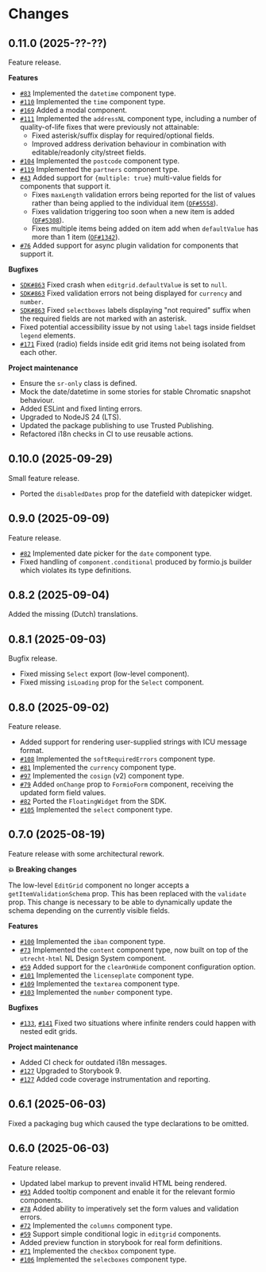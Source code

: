 # Changes

## 0.11.0 (2025-??-??)

Feature release.

**Features**

- [`#83`][#83] Implemented the `datetime` component type.
- [`#110`][#110] Implemented the `time` component type.
- [`#169`][#169] Added a modal component.
- [`#111`][#111] Implemented the `addressNL` component type, including a number of quality-of-life
  fixes that were previously not attainable:
  - Fixed asterisk/suffix display for required/optional fields.
  - Improved address derivation behaviour in combination with editable/readonly city/street fields.
- [`#104`][#104] Implemented the `postcode` component type.
- [`#119`][#119] Implemented the `partners` component type.
- [`#43`][#43] Added support for `{multiple: true}` multi-value fields for components that support
  it.
  - Fixes `maxLength` validation errors being reported for the list of values rather than being
    applied to the individual item ([`OF#5558`][OF#5558]).
  - Fixes validation triggering too soon when a new item is added ([`OF#5308`][OF#5308]).
  - Fixes multiple items being added on item add when `defaultValue` has more than 1 item
    ([`OF#1342`][OF#1342]).
- [`#76`][#76] Added support for async plugin validation for components that support it.

**Bugfixes**

- [`SDK#863`][SDK#863] Fixed crash when `editgrid.defaultValue` is set to `null`.
- [`SDK#863`][SDK#863] Fixed validation errors not being displayed for `currency` and `number`.
- [`SDK#863`][SDK#863] Fixed `selectboxes` labels displaying "not required" suffix when the required
  fields are not marked with an asterisk.
- Fixed potential accessibility issue by not using `label` tags inside fieldset `legend` elements.
- [`#171`][#171] Fixed (radio) fields inside edit grid items not being isolated from each other.

**Project maintenance**

- Ensure the `sr-only` class is defined.
- Mock the date/datetime in some stories for stable Chromatic snapshot behaviour.
- Added ESLint and fixed linting errors.
- Upgraded to NodeJS 24 (LTS).
- Updated the package publishing to use Trusted Publishing.
- Refactored i18n checks in CI to use reusable actions.

[#83]: https://github.com/open-formulieren/formio-renderer/issues/83
[SDK#863]: https://github.com/open-formulieren/open-forms-sdk/issues/863
[#110]: https://github.com/open-formulieren/formio-renderer/issues/110
[#169]: https://github.com/open-formulieren/formio-renderer/issues/169
[#111]: https://github.com/open-formulieren/formio-renderer/issues/111
[#171]: https://github.com/open-formulieren/formio-renderer/issues/171
[#104]: https://github.com/open-formulieren/formio-renderer/issues/104
[#43]: https://github.com/open-formulieren/formio-renderer/issues/43
[OF#5558]: https://github.com/open-formulieren/open-forms/issues/5558
[OF#5308]: https://github.com/open-formulieren/open-forms/issues/5308
[OF#1342]: https://github.com/open-formulieren/open-forms/issues/1342
[#76]: https://github.com/open-formulieren/formio-renderer/issues/76
[#119]: https://github.com/open-formulieren/formio-renderer/issues/119

## 0.10.0 (2025-09-29)

Small feature release.

- Ported the `disabledDates` prop for the datefield with datepicker widget.

## 0.9.0 (2025-09-09)

Feature release.

- [`#82`][#82] Implemented date picker for the `date` component type.
- Fixed handling of `component.conditional` produced by formio.js builder which violates its type
  definitions.

[#82]: https://github.com/open-formulieren/formio-renderer/issues/82

## 0.8.2 (2025-09-04)

Added the missing (Dutch) translations.

## 0.8.1 (2025-09-03)

Bugfix release.

- Fixed missing `Select` export (low-level component).
- Fixed missing `isLoading` prop for the `Select` component.

## 0.8.0 (2025-09-02)

Feature release.

- Added support for rendering user-supplied strings with ICU message format.
- [`#108`][#108] Implemented the `softRequiredErrors` component type.
- [`#81`][#81] Implemented the `currency` component type.
- [`#97`][#97] Implemented the `cosign` (v2) component type.
- [`#79`][#79] Added `onChange` prop to `FormioForm` component, receiving the updated form field
  values.
- [`#82`][#82] Ported the `FloatingWidget` from the SDK.
- [`#105`][#105] Implemented the `select` component type.

[#108]: https://github.com/open-formulieren/formio-renderer/issues/108
[#81]: https://github.com/open-formulieren/formio-renderer/issues/81
[#97]: https://github.com/open-formulieren/formio-renderer/issues/97
[#79]: https://github.com/open-formulieren/formio-renderer/issues/79
[#82]: https://github.com/open-formulieren/formio-renderer/issues/82
[#105]: https://github.com/open-formulieren/formio-renderer/issues/105

## 0.7.0 (2025-08-19)

Feature release with some architectural rework.

**💥 Breaking changes**

The low-level `EditGrid` component no longer accepts a `getItemValidationSchema` prop. This has been
replaced with the `validate` prop. This change is necessary to be able to dynamically update the
schema depending on the currently visible fields.

**Features**

- [`#100`][#100] Implemented the `iban` component type.
- [`#73`][#73] Implemented the `content` component type, now built on top of the `utrecht-html` NL
  Design System component.
- [`#59`][#59] Added support for the `clearOnHide` component configuration option.
- [`#101`][#101] Implemented the `licenseplate` component type.
- [`#109`][#109] Implemented the `textarea` component type.
- [`#103`][#103] Implemented the `number` component type.

**Bugfixes**

- [`#133`][#133], [`#141`][#141] Fixed two situations where infinite renders could happen with
  nested edit grids.

**Project maintenance**

- Added CI check for outdated i18n messages.
- [`#127`][#127] Upgraded to Storybook 9.
- [`#127`][#127] Added code coverage instrumentation and reporting.

[#100]: https://github.com/open-formulieren/formio-renderer/issues/100
[#73]: https://github.com/open-formulieren/formio-renderer/issues/73
[#59]: https://github.com/open-formulieren/formio-renderer/issues/100
[#101]: https://github.com/open-formulieren/formio-renderer/issues/101
[#133]: https://github.com/open-formulieren/formio-renderer/issues/133
[#109]: https://github.com/open-formulieren/formio-renderer/issues/109
[#127]: https://github.com/open-formulieren/formio-renderer/issues/127
[#141]: https://github.com/open-formulieren/formio-renderer/issues/141
[#103]: https://github.com/open-formulieren/formio-renderer/issues/103

## 0.6.1 (2025-06-03)

Fixed a packaging bug which caused the type declarations to be omitted.

## 0.6.0 (2025-06-03)

Feature release.

- Updated label markup to prevent invalid HTML being rendered.
- [`#93`][#93] Added tooltip component and enable it for the relevant formio components.
- [`#78`][#78] Added ability to imperatively set the form values and validation errors.
- [`#72`][#72] Implemented the `columns` component type.
- [`#59`][#59] Support simple conditional logic in `editgrid` components.
- Added preview function in storybook for real form definitions.
- [`#71`][#71] Implemented the `checkbox` component type.
- [`#106`][#106] Implemented the `selecboxes` component type.

[#93]: https://github.com/open-formulieren/formio-renderer/issues/93
[#78]: https://github.com/open-formulieren/formio-renderer/issues/78
[#72]: https://github.com/open-formulieren/formio-renderer/issues/72
[#59]: https://github.com/open-formulieren/formio-renderer/issues/59
[#71]: https://github.com/open-formulieren/formio-renderer/issues/71
[#106]: https://github.com/open-formulieren/formio-renderer/issues/106
